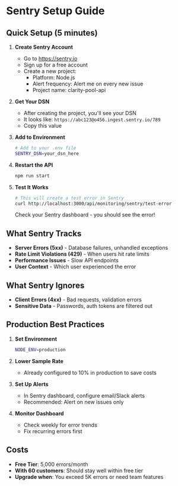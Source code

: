 # Sentry Setup Guide

## Quick Setup (5 minutes)

1. **Create Sentry Account**
   - Go to https://sentry.io
   - Sign up for a free account
   - Create a new project:
     - Platform: Node.js
     - Alert frequency: Alert me on every new issue
     - Project name: clarity-pool-api

2. **Get Your DSN**
   - After creating the project, you'll see your DSN
   - It looks like: `https://abc123@o456.ingest.sentry.io/789`
   - Copy this value

3. **Add to Environment**
   ```bash
   # Add to your .env file
   SENTRY_DSN=your_dsn_here
   ```

4. **Restart the API**
   ```bash
   npm run start
   ```

5. **Test It Works**
   ```bash
   # This will create a test error in Sentry
   curl http://localhost:3000/api/monitoring/sentry/test-error
   ```

   Check your Sentry dashboard - you should see the error!

## What Sentry Tracks

- **Server Errors (5xx)** - Database failures, unhandled exceptions
- **Rate Limit Violations (429)** - When users hit rate limits
- **Performance Issues** - Slow API endpoints
- **User Context** - Which user experienced the error

## What Sentry Ignores

- **Client Errors (4xx)** - Bad requests, validation errors
- **Sensitive Data** - Passwords, auth tokens are filtered out

## Production Best Practices

1. **Set Environment**
   ```bash
   NODE_ENV=production
   ```

2. **Lower Sample Rate** 
   - Already configured to 10% in production to save costs

3. **Set Up Alerts**
   - In Sentry dashboard, configure email/Slack alerts
   - Recommended: Alert on new issues only

4. **Monitor Dashboard**
   - Check weekly for error trends
   - Fix recurring errors first

## Costs

- **Free Tier**: 5,000 errors/month
- **With 60 customers**: Should stay well within free tier
- **Upgrade when**: You exceed 5K errors or need team features
